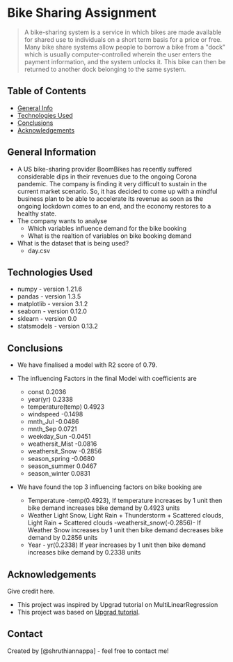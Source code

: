 # Bike Sharing Assignment
>A bike-sharing system is a service in which bikes are made available for shared use to individuals on a short term basis for a price or free. Many bike share systems allow people to borrow a bike from a "dock" which is usually computer-controlled wherein the user enters the payment information, and the system unlocks it. This bike can then be returned to another dock belonging to the same system.




## Table of Contents
* [General Info](#general-information)
* [Technologies Used](#technologies-used)
* [Conclusions](#conclusions)
* [Acknowledgements](#acknowledgements)

<!-- You can include any other section that is pertinent to your problem -->

## General Information
- A US bike-sharing provider BoomBikes has recently suffered considerable dips in their revenues due to the ongoing Corona pandemic. The company is finding it very difficult to sustain in the current market scenario. So, it has decided to come up with a mindful business plan to be able to accelerate its revenue as soon as the ongoing lockdown comes to an end, and the economy restores to a healthy state.
- The company wants to analyse
  * Which variables influence demand for the bike booking
  * What is the realtion of  variables on bike booking demand
- What is the dataset that is being used?
  * day.csv

<!-- You don't have to answer all the questions - just the ones relevant to your project. -->



<!-- You don't have to answer all the questions - just the ones relevant to your project. -->


## Technologies Used
- numpy - version 1.21.6
- pandas - version 1.3.5
- matplotlib - version 3.1.2
- seaborn - version 0.12.0
- sklearn - version 0.0
- statsmodels - version 0.13.2

<!-- As the libraries versions keep on changing, it is recommended to mention the version of library used in this project -->

## Conclusions
- We have finalised a model with R2 score of 0.79.
- The influencing Factors in the final Model with coefficients are 
    * const              0.2036 
    * year(yr)           0.2338 
    * temperature(temp)  0.4923
    * windspeed          -0.1498     
    * mnth_Jul           -0.0486     
    * mnth_Sep            0.0721      
    * weekday_Sun        -0.0451    
    * weathersit_Mist    -0.0816    
    * weathersit_Snow    -0.2856     
    * season_spring      -0.0680     
    * season_summer       0.0467      
    * season_winter       0.0831  

- We have found the top 3 influencing factors on bike booking are 
    *	Temperature -temp(0.4923), If temperature increases by 1 unit then bike demand increases bike demand by 0.4923  units
    *	Weather Light Snow, Light Rain + Thunderstorm + Scattered clouds, Light Rain + Scattered clouds -weathersit_snow(-0.2856)- If Weather Snow increases by 1 unit then bike demand decreases bike demand by 0.2856 units
    *	Year - yr(0.2338) If year increases by 1 unit then bike demand increases bike demand by 0.2338 units



## Acknowledgements
Give credit here.
- This project was inspired by Upgrad tutorial on MultiLinearRegression
- This project was based on [Upgrad tutorial](https://learn.upgrad.com/course/4431?courseId=26360).


## Contact
Created by [@shruthiannappa] - feel free to contact me!


<!-- Optional -->
<!-- ## License -->
<!-- This project is open source and available under the [... License](). -->

<!-- You don't have to include all sections - just the one's relevant to your project -->